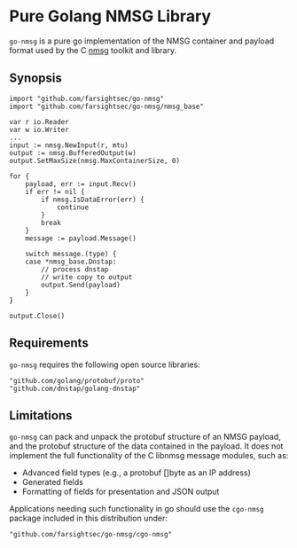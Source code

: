 # Pure Golang NMSG Library

`go-nmsg` is a pure go implementation of the NMSG container and payload
format used by the C [nmsg](https://github.com/farsightsec/nmsg) toolkit
and library.

## Synopsis

	import "github.com/farsightsec/go-nmsg"
	import "github.com/farsightsec/go-nmsg/nmsg_base"

	var r io.Reader
	var w io.Writer
	...
	input := nmsg.NewInput(r, mtu)
	output := nmsg.BufferedOutput(w)
	output.SetMaxSize(nmsg.MaxContainerSize, 0)

	for {
		payload, err := input.Recv()
		if err != nil {
			if nmsg.IsDataError(err) {
				continue
			}
			break
		}
		message := payload.Message()

		switch message.(type) {
		case *nmsg_base.Dnstap:
			// process dnstap
			// write copy to output
			output.Send(payload)
		}
	}

	output.Close()


## Requirements

`go-nmsg` requires the following open source libraries:

	"github.com/golang/protobuf/proto"
	"github.com/dnstap/golang-dnstap"

## Limitations

`go-nmsg` can pack and unpack the protobuf structure of an NMSG payload,
and the protobuf structure of the data contained in the payload. It does
not implement the full functionality of the C libnmsg message
modules, such as:

 * Advanced field types (e.g., a protobuf []byte as an IP address)
 * Generated fields
 * Formatting of fields for presentation and JSON output

Applications needing such functionality in go should use the
`cgo-nmsg` package included in this distribution under:

	"github.com/farsightsec/go-nmsg/cgo-nmsg"
